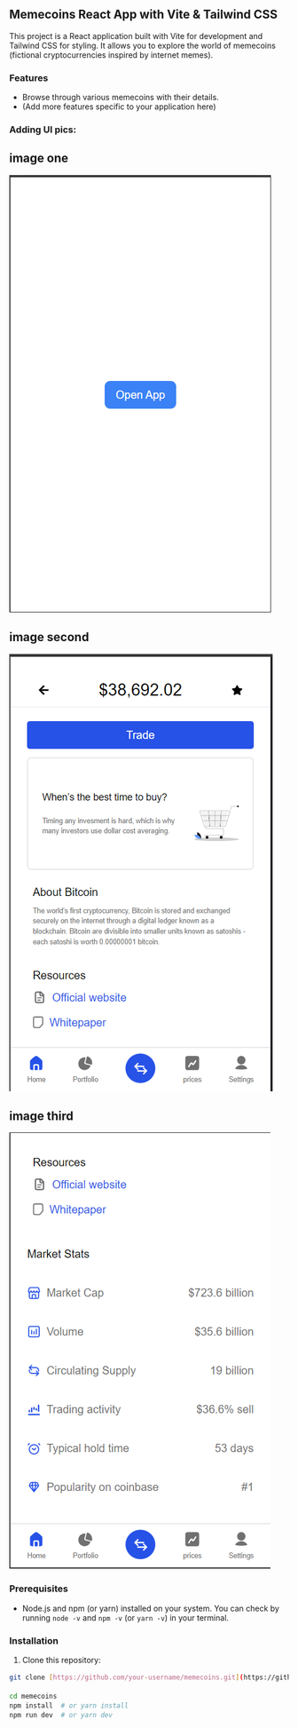 ## Memecoins React App with Vite & Tailwind CSS

This project is a React application built with Vite for development and Tailwind CSS for styling. It allows you to explore the world of memecoins (fictional cryptocurrencies inspired by internet memes).

### Features

* Browse through various memecoins with their details.
* (Add more features specific to your application here)


### Adding UI pics:
## image one
![Image description](./src/assets/image.png)
## image second
![Image description](./src/assets/image2.png)
## image third
![Image description](./src/assets/imge3.png)
### Prerequisites

* Node.js and npm (or yarn) installed on your system. You can check by running `node -v` and `npm -v` (or `yarn -v`) in your terminal.

### Installation

1. Clone this repository:

```bash
git clone [https://github.com/your-username/memecoins.git](https://github.com/your-username/memecoins.git)

cd memecoins
npm install  # or yarn install
npm run dev  # or yarn dev
